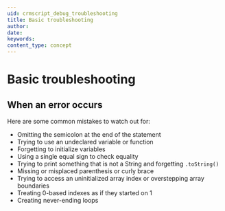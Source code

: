 ```yaml
---
uid: crmscript_debug_troubleshooting
title: Basic troubleshooting
author:
date:
keywords:
content_type: concept
---
```


# Basic troubleshooting

## When an error occurs

Here are some common mistakes to watch out for:

* Omitting the semicolon at the end of the statement
* Trying to use an undeclared variable or function
* Forgetting to initialize variables
* Using a single equal sign to check equality
* Trying to print something that is not a String and forgetting `.toString()`
* Missing or misplaced parenthesis or curly brace
* Trying to access an uninitialized array index or overstepping array boundaries
* Treating 0-based indexes as if they started on 1
* Creating never-ending loops

